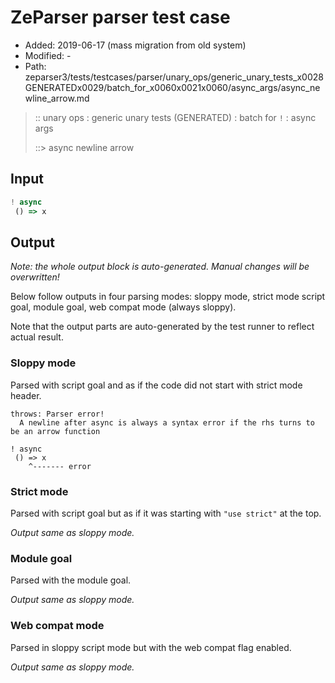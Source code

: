 # ZeParser parser test case

- Added: 2019-06-17 (mass migration from old system)
- Modified: -
- Path: zeparser3/tests/testcases/parser/unary_ops/generic_unary_tests_x0028GENERATEDx0029/batch_for_x0060x0021x0060/async_args/async_newline_arrow.md

> :: unary ops : generic unary tests (GENERATED) : batch for `!` : async args
>
> ::> async newline arrow

## Input

`````js
! async 
 () => x
`````

## Output

_Note: the whole output block is auto-generated. Manual changes will be overwritten!_

Below follow outputs in four parsing modes: sloppy mode, strict mode script goal, module goal, web compat mode (always sloppy).

Note that the output parts are auto-generated by the test runner to reflect actual result.

### Sloppy mode

Parsed with script goal and as if the code did not start with strict mode header.

`````
throws: Parser error!
  A newline after async is always a syntax error if the rhs turns to be an arrow function

! async 
 () => x
    ^------- error
`````

### Strict mode

Parsed with script goal but as if it was starting with `"use strict"` at the top.

_Output same as sloppy mode._

### Module goal

Parsed with the module goal.

_Output same as sloppy mode._

### Web compat mode

Parsed in sloppy script mode but with the web compat flag enabled.

_Output same as sloppy mode._
